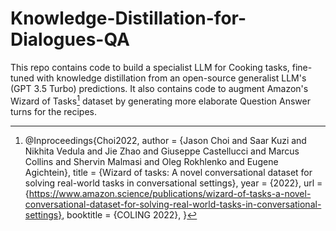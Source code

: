 # Knowledge-Distillation-for-Dialogues-QA

This repo contains code to build a specialist LLM for Cooking tasks, fine-tuned with knowledge distillation from an open-source generalist LLM's (GPT 3.5 Turbo) predictions. It also contains code to augment Amazon's Wizard of Tasks[^1] dataset by generating more elaborate Question Answer turns for the recipes.












[^1]: @Inproceedings{Choi2022,
 author = {Jason Choi and Saar Kuzi and Nikhita Vedula and Jie Zhao and Giuseppe Castellucci and Marcus Collins and Shervin Malmasi and Oleg Rokhlenko and Eugene Agichtein},
 title = {Wizard of tasks: A novel conversational dataset for solving real-world tasks in conversational settings},
 year = {2022},
 url = {https://www.amazon.science/publications/wizard-of-tasks-a-novel-conversational-dataset-for-solving-real-world-tasks-in-conversational-settings},
 booktitle = {COLING 2022},
}
